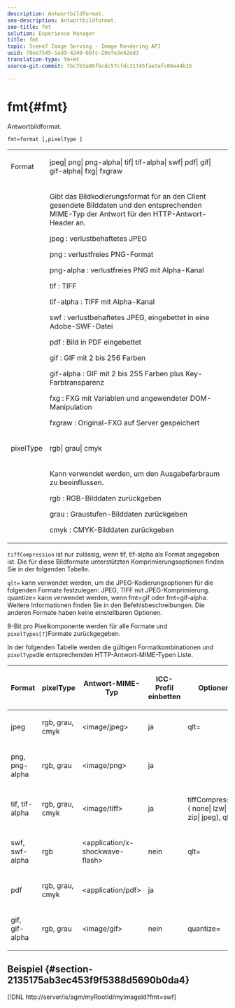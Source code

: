 ```yaml
---
description: Antwortbildformat.
seo-description: Antwortbildformat.
seo-title: fmt
solution: Experience Manager
title: fmt
topic: Scene7 Image Serving - Image Rendering API
uuid: 78ee7545-5ad9-4240-bbfc-20efe3e42ed3
translation-type: tm+mt
source-git-commit: 7bc7b3a86fbcdc57cfdc31745fae3afc06e44b15

---
```



# fmt{#fmt}

Antwortbildformat.

`fmt=format [,pixelType ]`

<table id="simpletable_66FAABB7BD7A4BBB815A570BEA4C1AE8"> 
 <tr class="strow"> 
  <td class="stentry"> <p><span class="codeph"> <span class="varname"> Format</span></span> </p></td> 
  <td class="stentry"> <p><span class="codeph"> jpeg| png| png-alpha| tif| tif-alpha| swf| pdf| gif| gif-alpha| fxg| fxgraw</span> </p></td> 
 </tr> 
 <tr class="strow"> 
  <td class="stentry"></td> 
  <td class="stentry"> <p> Gibt das Bildkodierungsformat für an den Client gesendete Bilddaten und den entsprechenden MIME-Typ der Antwort für den HTTP-Antwort-Header an. </p> <p> <span class="codeph">  jpeg </span>: verlustbehaftetes JPEG </p> <p> <span class="codeph"> png </span>: verlustfreies PNG-Format </p> <p> <span class="codeph"> png-alpha </span>: verlustfreies PNG mit Alpha-Kanal </p> <p> <span class="codeph">  tif </span>: TIFF </p> <p> <span class="codeph"> tif-alpha </span>: TIFF mit Alpha-Kanal </p> <p> <span class="codeph">  swf </span>: verlustbehaftetes JPEG, eingebettet in eine Adobe-SWF-Datei </p> <p> <span class="codeph"> pdf </span>: Bild in PDF eingebettet </p> <p> <span class="codeph"> gif </span>: GIF mit 2 bis 256 Farben </p> <p> <span class="codeph"> gif-alpha </span>: GIF mit 2 bis 255 Farben plus Key-Farbtransparenz </p> <p> <span class="codeph"> fxg </span>: FXG mit Variablen und angewendeter DOM-Manipulation </p> <p> <span class="codeph">  fxgraw </span>: Original-FXG auf Server gespeichert </p> </td> 
 </tr> 
 <tr class="strow"> 
  <td class="stentry"> <p><span class="codeph"> <span class="varname"> pixelType</span></span> </p></td> 
  <td class="stentry"> <p><span class="codeph"> rgb| grau| cmyk</span> </p></td> 
 </tr> 
 <tr class="strow"> 
  <td class="stentry"></td> 
  <td class="stentry"> <p> Kann verwendet werden, um den Ausgabefarbraum zu beeinflussen. </p> <p> <span class="codeph">  rgb </span>: RGB-Bilddaten zurückgeben </p> <p> <span class="codeph"> grau </span>: Graustufen-Bilddaten zurückgeben </p> <p> <span class="codeph"> cmyk </span>: CMYK-Bilddaten zurückgeben </p> </td> 
 </tr> 
</table>

`tiffCompression` ist nur zulässig, wenn tif, tif-alpha als Format angegeben ist. Die für diese Bildformate unterstützten Komprimierungsoptionen finden Sie in der folgenden Tabelle.

`qlt=` kann verwendet werden, um die JPEG-Kodierungsoptionen für die folgenden Formate festzulegen: JPEG, TIFF mit JPEG-Komprimierung. quantize= kann verwendet werden, wenn fmt=gif oder fmt=gif-alpha. Weitere Informationen finden Sie in den Befehlsbeschreibungen. Die anderen Formate haben keine einstellbaren Optionen.

8-Bit pro Pixelkomponente werden für alle Formate und `pixelTypes[7]`Formate zurückgegeben.

In der folgenden Tabelle werden die gültigen Formatkombinationen und `pixelType`die entsprechenden HTTP-Antwort-MIME-Typen Liste.

<table id="table_54AFE58185004C74971EFBA845E177B6"> 
 <thead> 
  <tr> 
   <th colname="col1" class="entry"> <p><span class="varname"> Format</span> </p> </th> 
   <th colname="col2" class="entry"> <p><span class="varname"> pixelType</span> </p> </th> 
   <th colname="col3" class="entry"> <p>Antwort-MIME-Typ </p> </th> 
   <th colname="col4" class="entry"> <p>ICC-Profil einbetten </p> </th> 
   <th colname="col5" class="entry"> <p>Optionen </p> </th> 
  </tr> 
 </thead>
 <tbody> 
  <tr> 
   <td> <p>jpeg </p> </td> 
   <td> <p>rgb, grau, cmyk </p> </td> 
   <td> <p>&lt;image/jpeg&gt; </p> </td> 
   <td> <p>ja </p> </td> 
   <td> <p><span class="codeph"> qlt=</span> </p> </td> 
  </tr> 
  <tr> 
   <td> <p>png, png-alpha </p> </td> 
   <td> <p>rgb, grau </p> </td> 
   <td> <p>&lt;image/png&gt; </p> </td> 
   <td> <p>ja </p> </td> 
   <td> <p> </p> </td> 
  </tr> 
  <tr> 
   <td> <p>tif, tif-alpha </p> </td> 
   <td> <p>rgb, grau, cmyk </p> </td> 
   <td> <p>&lt;image/tiff&gt; </p> </td> 
   <td> <p>ja </p> </td> 
   <td> <p><span class="codeph"> <span class="varname"> tiffCompression</span> ( none| lzw| zip| jpeg), qlt=</span> </p> </td> 
  </tr> 
  <tr> 
   <td> <p>swf, swf-alpha </p> </td> 
   <td> <p>rgb </p> </td> 
   <td> <p>&lt;application/x-shockwave-flash&gt; </p> </td> 
   <td> <p>nein </p> </td> 
   <td> <p><span class="codeph"> qlt= </span> </p> </td> 
  </tr> 
  <tr> 
   <td> <p>pdf </p> </td> 
   <td> <p>rgb, grau, cmyk </p> </td> 
   <td> <p>&lt;application/pdf&gt; </p> </td> 
   <td> <p>ja </p> </td> 
   <td> <p> </p> </td> 
  </tr> 
  <tr> 
   <td> <p>gif, gif-alpha </p> </td> 
   <td> <p>rgb, grau </p> </td> 
   <td> <p>&lt;image/gif&gt; </p> </td> 
   <td> <p>nein </p> </td> 
   <td> <p><span class="codeph"> quantize=</span> </p> </td> 
  </tr> 
 </tbody> 
</table>

## Beispiel {#section-2135175ab3ec453f9f5388d5690b0da4}

[!DNL http://server/is/agm/myRootId/myImageId?fmt=swf]
